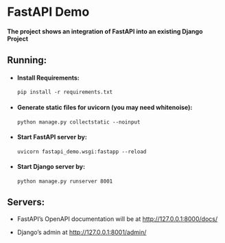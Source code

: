 # FastAPI Demo

#### The project shows an integration of FastAPI into an existing Django Project


## Running:

- #### Install Requirements:
    ```pip install -r requirements.txt```

- #### Generate static files for uvicorn (you may need whitenoise):

    ```python manage.py collectstatic --noinput```

- #### Start FastAPI server by:

    ```uvicorn fastapi_demo.wsgi:fastapp --reload``` 

- #### Start Django server by: 

    ```python manage.py runserver 8001```


## Servers:

- FastAPI’s OpenAPI documentation will be at http://127.0.0.1:8000/docs/ 

- Django’s admin at http://127.0.0.1:8001/admin/
